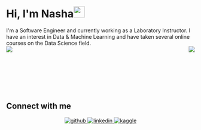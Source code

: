 
# Hi, I'm Nasha<img src="https://raw.githubusercontent.com/MartinHeinz/MartinHeinz/master/wave.gif" width="30px">
<div align="left">I'm a Software Engineer and currently working as a Laboratory Instructor. 
  I have an interest in Data & Machine Learning and have taken several online courses on the Data Science field.</div>

<img src="https://github-readme-stats.vercel.app/api?username=nashatia&show_icons=true&count_private=true&hide_border=true" align="left" />
<div align="right"><img src="https://github-readme-stats.vercel.app/api/top-langs/?username=nashatia&hide_border=true&layout=compact" align="right" /></div>  
<br/><br/><br/><br/><br/><br/><br/>    

## Connect with me  
<div align="center">
<a href="https://github.com/nashatia" target="_blank">
<img src=https://img.shields.io/badge/github-%2324292e.svg?&style=for-the-badge&logo=github&logoColor=white alt=github style="margin-bottom: 5px;" />
</a>
<a href="https://linkedin.com/in/nasha-hikmatia" target="_blank">
<img src=https://img.shields.io/badge/linkedin-%231E77B5.svg?&style=for-the-badge&logo=linkedin&logoColor=white alt=linkedin style="margin-bottom: 5px;" />
</a>
<a href="https://www.kaggle.com/nashatia" target="_blank">
<img src=https://img.shields.io/badge/kaggle-%2344BAE8.svg?&style=for-the-badge&logo=kaggle&logoColor=white alt=kaggle style="margin-bottom: 5px;" />
</a>  
</div>  
  

<br/>  

<!---👋 Hi, I’m @nashatia
- 👀 I’m interested in ...
- 🌱 I’m currently learning ...
- 💞️ I’m looking to collaborate on ...
- 📫 How to reach me ...

nashatia/nashatia is a ✨ special ✨ repository because its `README.md` (this file) appears on your GitHub profile.
You can click the Preview link to take a look at your changes.
--->
